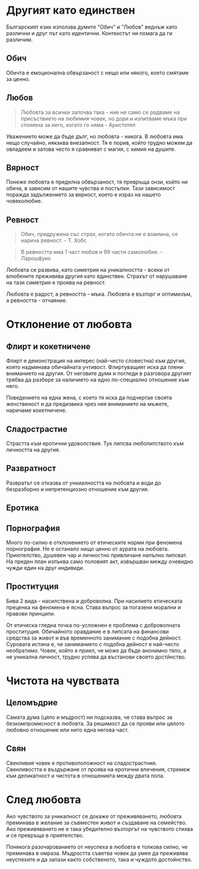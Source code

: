 # Другият като единствен
Българският език използва думите "Обич" и "Любов" веднъж като различни и друг път
като идентични. Контекстът ни помага да ги различим.

## Обич
Обичта е емоционална обвързаност с нещо или някого, което смятаме за ценно.

## Любов
> Любовта за всички започва така - ние не само се радваме на присъствието на
> любимия човек, но дори и изпитваме мъка при спомена за него, когато го няма - 
> Аристотел

Уважението може да бъде дълг, но любовта - никога. В любовта има нещо случайно,
някаква внезапност. Тя е порив, който трудно можем да овладеем и затова често я 
сравняват с магия, с химия на душите.

## Вярност
Понеже любовта е пределна обвързаност, тя превръща онзи, който ни обича, в зависим
от нашите чувства и постъпки. Тази зависимост поражда задължението за вярност,
което е израз на нашето човеколюбие.

## Ревност
> Обич, придружена със страх, когато обичта не е взаимна, се нарича ревност. - 
> Т. Хобс

> В ревността има 1 част любов и 99 части самолюбие. - Ларошфуко

Любовта се развива, като симетрия на уникалността - всеки от влюбените преживява
другия като единствен. Страхът от нарушаване на тази симетрия е проява на ревност.

Любовта е радост, а ревността - мъка. Любовта е възторг и оптимизъм, а ревността -
отчаяние.

# Отклонение от любовта
## Флирт и кокетничене
Флирт е демонстрация на интерес (най-често словестна) към другия, която надминава
обичайната учтивост. Флиртуващият иска да плени вниманието на другия. От неговите
думи и погледи в разговора другият трябва да разбере за наличието на едно
по-специално отношение към него.

Поведението на една жена, с което тя иска да подчертае своята женственост и да
предизвика чрез нея вниманието на мъжете, наричаме кокетничене.

## Сладострастие
Страстта към еротични удоволствия. Тук липсва любопитството към личността на другия.

## Развратност
Развратът се отказва от ункиалността на любовта и води до безразборно и 
непретенциозно отношение към другия.

## Еротика

## Порнография
Много по-силно е отклонението от етическите норми при феномена порнография.
Не е останало нищо ценно от аурата на любовта. Приютелство, душевен чар и
личностно привличане напълно липсват. На преден план изпъква само половият акт,
извършван между очевидно чужди един на друг индивиди.

## Проституция
Бива 2 вида - насилствена и доброволна. При насилието етическата преценка на 
феномена е ясна. Става въпрос за погазени морални и правови принципи.

От етическа гледна точка по-усложнен е проблема с доброволната проституция.
Обичайното оравдание е в липсата на финансови средства за живот и във временното
занимание с подобна дейност. Суровата истина е, че заниманието с подобна дейност
е най-често необратимо. Човек, който е приел, че може да бъде анонимно тяло, а не
уникална личност, трудно успява да въстанови своето достйнство.

# Чистота на чувствата
## Целомъдрие
Самата дума (цяло и мъдрост) ни подсказва, че става въпрос за безкомпромисност в
любовта. За решимост да се прояви или цялото любовно отношение или нито една негова
част.

## Свян
Свенливия човек е противоположност на сладострастния. Свенливостта е въздържане от
проява на еротични влечения, стремеж към деликатност и чистота в отношенията между
двата пола.

# След любовта
Ако чувството за уникалност се докаже от преживяването, любовта преминава в желание
за съвместен живот и създаване на семейство. Ако преживяването не е така убедително
възторгът на чувството стихва и се превръща в приятелство.

Понякога разочарованието от неуспеха в любовта е толкова силно, че преминава в 
омраза. Мъдростта съветва човек да умее да преживява неуспехите и да запази както
собственото, така и чуждото достойнство.